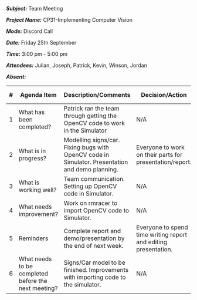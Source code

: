 ***Subject:*** Team Meeting

***Project Name:*** CP31-Implementing Computer Vision

***Mode:*** Discord Call

***Date:*** Friday 25th September

***Time:*** 3:00 pm - 5:00 pm

***Attendees:*** Julian, Joseph, Patrick, Kevin, Winson, Jordan

***Absent:*** 


|#|Agenda Item |Description/Comments|Decision/Action|Who?|Items for escalation|
|-|-|-|-|-|-|
|1|What has been completed?|Patrick ran the team through getting the OpenCV code to work in the Simulator| N/A |Everyone|N/A|
|2|What is in progress?|Modelling signs/car. Fixing bugs with OpenCV code in Simulator. Presentation and demo planning.| Everyone to work on their parts for presentation/report. |Everyone|N/A|
|3|What is working well?|Team communication. Setting up OpenCV code in Simulator.|N/A|N/A|N/A|
|4|What needs improvement? |Work on rmracer to import OpenCV code to Simulator.|N/A|N/A|N/A|
|5|Reminders|Complete report and demo/presentation by the end of next week.|Everyone to spend time writing report and editing presentation.|Everyone|N/A|
|6|What needs to be completed before the next meeting?|Signs/Car model to be finished. Improvements with importing code to the simulator.|N/A|N/A|N/A|